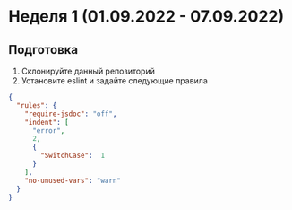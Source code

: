 # Неделя 1 (01.09.2022 - 07.09.2022)
## Подготовка
1. Склонируйте данный репозиторий
2. Установите eslint и задайте следующие правила
```json
{
  "rules": {
    "require-jsdoc": "off",
    "indent": [
      "error",
      2,
      {
        "SwitchCase":  1
      }
    ],
    "no-unused-vars": "warn"
  }
}
```
